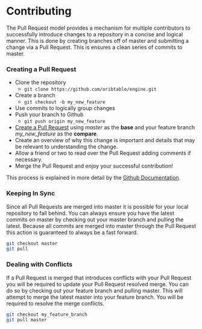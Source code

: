 # Contributing

The Pull Request model provides a mechanism for multiple contributors to
successfully introduce changes to a repository in a concise and logical manner.
This is done by creating branches off of master and submitting a change via a
Pull Request. This is ensures a clean series of commits to master.

### Creating a Pull Request

* Clone the repository
    * `git clone https://github.com/oribtable/engine.git`
* Create a branch
    * `git checkout -b my_new_feature`
* Use commits to logically group changes
* Push your branch to Github
    * `git push origin my_new_feature`
* [Create a Pull Request][compare] using *master* as the **base** and your
  feature branch *my_new_feature* as the **compare**.
* Create an overview of why this change is important and details that may be
  relevant to understanding the change.
* Allow a friend or two to read over the Pull Request adding comments if
  necessary.
* Merge the Pull Request and enjoy your successful contribution!

This process is explained in more detail by the [Github Documentation][pr_docs]. 

### Keeping In Sync

Since all Pull Requests are merged into master it is possible for your local
repository to fall behind. You can always ensure you have the latest commits on
master by checking out your master branch and pulling the latest. Because all
commits are merged into master through the Pull Request this action is guaranteed
to always be a fast forward. 

```bash
git checkout master
git pull
```

### Dealing with Conflicts

If a Pull Request is merged that introduces conflicts with your Pull Request you
will be required to update your Pull Request resolved merge. You can do so by
checking out your feature branch and pulling master. This will attempt to merge
the latest master into your feature branch. You will be required to resolve the
merge conflicts.

```bash
git checkout my_feature_branch
git pull master
```

[compare]: https://github.com/orbitable/engine/compare
[pr_docs]: https://help.github.com/articles/using-pull-requests/
